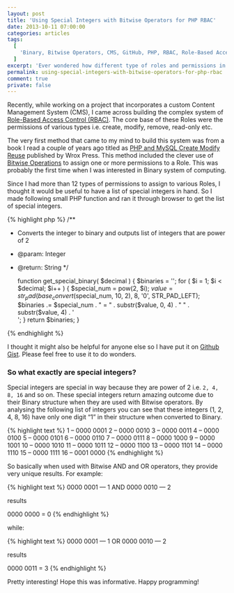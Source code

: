 ```yaml
---
layout: post
title: 'Using Special Integers with Bitwise Operators for PHP RBAC'
date: 2013-10-11 07:00:00
categories: articles
tags:
  [
    'Binary, Bitwise Operators, CMS, GitHub, PHP, RBAC, Role-Based Access Control',
  ]
excerpt: 'Ever wondered how different type of roles and permissions in a system are handled? Well, using bitwise operators can be one of the methods. But this article is more about getting a list of required integers that would make Bitwise operator work properly.'
permalink: using-special-integers-with-bitwise-operators-for-php-rbac
comment: true
private: false
---
```


Recently, while working on a project that incorporates a custom Content Management System (CMS), I came across building the complex system of [Role-Based Access Control (RBAC)](http://en.wikipedia.org/wiki/RBAC). The core base of these Roles were the permissions of various types i.e. create, modify, remove, read-only etc.

The very first method that came to my mind to build this system was from a book I read a couple of years ago titled as [PHP and MySQL Create Modify Reuse](http://www.wrox.com/WileyCDA/WroxTitle/productCd-0470192429.html) published by Wrox Press. This method included the clever use of [Bitwise Operations](http://en.wikipedia.org/wiki/Bitwise_operation) to assign one or more permissions to a Role. This was probably the first time when I was interested in Binary system of computing.

Since I had more than 12 types of permissions to assign to various Roles, I thought it would be useful to have a list of special integers in hand. So I made following small PHP function and ran it through browser to get the list of special integers.

{% highlight php %}
/\*\*

- Converts the integer to binary and outputs list of integers that are power of 2
- @param: Integer
- @return: String
  \*/


    function get_special_binary( $decimal ) {
      $binaries = '';
      for ( $i = 1; $i < $decimal; $i++ ) {
      	$special_num = pow(2, $i);
      	$value = str_pad(base_convert($special_num, 10, 2), 8, '0', STR_PAD_LEFT);
        $binaries .= $special_num . " = " . substr($value, 0, 4) . " " . substr($value, 4) . '<br>';
      }
      return $binaries;
    }

{% endhighlight %}

I thought it might also be helpful for anyone else so I have put it on [Github Gist](https://gist.github.com/jabranr/7406258). Please feel free to use it to do wonders.

### So what exactly are special integers?

Special integers are special in way because they are power of 2 i.e. `2, 4, 8, 16` and so on. These special integers return amazing outcome due to their Binary structure when they are used with Bitwise operators. By analysing the following list of integers you can see that these integers (1, 2, 4, 8, 16) have only one digit “1” in their structure when converted to Binary.

{% highlight text %}
1 – 0000 0001
2 – 0000 0010
3 – 0000 0011
4 – 0000 0100
5 – 0000 0101
6 – 0000 0110
7 – 0000 0111
8 – 0000 1000
9 – 0000 1001
10 – 0000 1010
11 – 0000 1011
12 – 0000 1100
13 – 0000 1101
14 – 0000 1110
15 – 0000 1111
16 – 0001 0000
{% endhighlight %}

So basically when used with Bitwise AND and OR operators, they provide very unique results. For example:

{% highlight text %}
0000 0001 — 1
AND
0000 0010 — 2

results

0000 0000 = 0
{% endhighlight %}

while:

{% highlight text %}
0000 0001 — 1
OR
0000 0010 — 2

results

0000 0011 = 3
{% endhighlight %}

Pretty interesting! Hope this was informative. Happy programming!
